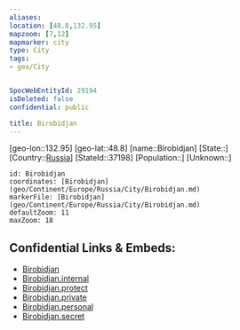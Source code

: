 ```yaml
---
aliases: 
location: [48.8,132.95]
mapzoom: [7,12] 
mapmarker: city 
type: City
tags:
- geo/City


SpocWebEntityId: 29194
isDeleted: false
confidential: public

title: Birobidjan
---
```

[geo-lon::132.95]
[geo-lat::48.8]
[name::Birobidjan]
[State::]
[Country::[Russia](geo/Continent/Europe/Russia.md)]
[StateId::37198]
[Population::]
[Unknown::]


```leaflet
id: Birobidjan
coordinates: [Birobidjan](geo/Continent/Europe/Russia/City/Birobidjan.md)
markerFile: [Birobidjan](geo/Continent/Europe/Russia/City/Birobidjan.md)
defaultZoom: 11 
maxZoom: 18
```


## Confidential Links & Embeds: 
- [Birobidjan](../../../../../../_public/geo/Continent/Europe/Russia/City/Birobidjan.md) 
- [Birobidjan.internal](../../../../../../_internal/geo/Continent/Europe/Russia/City/Birobidjan.internal.md) 
- [Birobidjan.protect](../../../../../../_protect/geo/Continent/Europe/Russia/City/Birobidjan.protect.md) 
- [Birobidjan.private](../../../../../../_private/geo/Continent/Europe/Russia/City/Birobidjan.private.md) 
- [Birobidjan.personal](../../../../../../_personal/geo/Continent/Europe/Russia/City/Birobidjan.personal.md) 
- [Birobidjan.secret](../../../../../../_secret/geo/Continent/Europe/Russia/City/Birobidjan.secret.md) 
